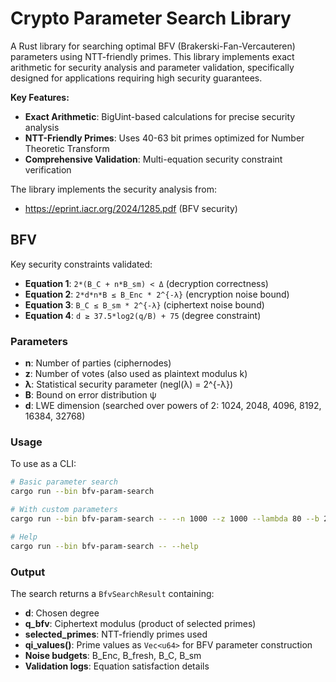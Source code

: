 # Crypto Parameter Search Library

A Rust library for searching optimal BFV (Brakerski-Fan-Vercauteren) parameters using NTT-friendly primes. This library implements exact arithmetic for security analysis and parameter validation, specifically designed for applications requiring high security guarantees.

**Key Features:**
- **Exact Arithmetic**: BigUint-based calculations for precise security analysis  
- **NTT-Friendly Primes**: Uses 40-63 bit primes optimized for Number Theoretic Transform
- **Comprehensive Validation**: Multi-equation security constraint verification

The library implements the security analysis from:
- https://eprint.iacr.org/2024/1285.pdf (BFV security)

## BFV

Key security constraints validated:
- **Equation 1**: `2*(B_C + n*B_sm) < Δ` (decryption correctness)
- **Equation 2**: `2*d*n*B ≤ B_Enc * 2^{-λ}` (encryption noise bound)
- **Equation 3**: `B_C ≤ B_sm * 2^{-λ}` (ciphertext noise bound)
- **Equation 4**: `d ≥ 37.5*log2(q/B) + 75` (degree constraint)

### Parameters

- **n**: Number of parties (ciphernodes)
- **z**: Number of votes (also used as plaintext modulus k)
- **λ**: Statistical security parameter (negl(λ) = 2^{-λ})
- **B**: Bound on error distribution ψ
- **d**: LWE dimension (searched over powers of 2: 1024, 2048, 4096, 8192, 16384, 32768)

### Usage

To use as a CLI:

```bash
# Basic parameter search
cargo run --bin bfv-param-search

# With custom parameters
cargo run --bin bfv-param-search -- --n 1000 --z 1000 --lambda 80 --b 20 --verbose

# Help
cargo run --bin bfv-param-search -- --help
```

### Output

The search returns a `BfvSearchResult` containing:
- **d**: Chosen degree
- **q_bfv**: Ciphertext modulus (product of selected primes)
- **selected_primes**: NTT-friendly primes used
- **qi_values()**: Prime values as `Vec<u64>` for BFV parameter construction
- **Noise budgets**: B_Enc, B_fresh, B_C, B_sm
- **Validation logs**: Equation satisfaction details